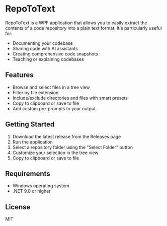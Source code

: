 # RepoToText

RepoToText is a WPF application that allows you to easily extract the contents of a code repository into a plain text format. It's particularly useful for:

- Documenting your codebase
- Sharing code with AI assistants
- Creating comprehensive code snapshots
- Teaching or explaining codebases

## Features

- Browse and select files in a tree view
- Filter by file extension
- Include/exclude directories and files with smart presets
- Copy to clipboard or save to file
- Add custom pre-prompts to your output

## Getting Started

1. Download the latest release from the Releases page
2. Run the application
3. Select a repository folder using the "Select Folder" button
4. Customize your selection in the tree view
5. Copy to clipboard or save to file

## Requirements

- Windows operating system
- .NET 9.0 or higher

## License

MIT
